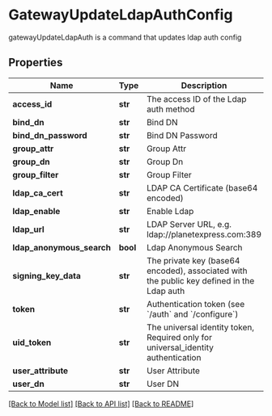 # GatewayUpdateLdapAuthConfig

gatewayUpdateLdapAuth is a command that updates ldap auth config
## Properties
Name | Type | Description | Notes
------------ | ------------- | ------------- | -------------
**access_id** | **str** | The access ID of the Ldap auth method | [optional] 
**bind_dn** | **str** | Bind DN | [optional] 
**bind_dn_password** | **str** | Bind DN Password | [optional] 
**group_attr** | **str** | Group Attr | [optional] 
**group_dn** | **str** | Group Dn | [optional] 
**group_filter** | **str** | Group Filter | [optional] 
**ldap_ca_cert** | **str** | LDAP CA Certificate (base64 encoded) | [optional] 
**ldap_enable** | **str** | Enable Ldap | [optional] 
**ldap_url** | **str** | LDAP Server URL, e.g. ldap://planetexpress.com:389 | [optional] 
**ldap_anonymous_search** | **bool** | Ldap Anonymous Search | [optional] 
**signing_key_data** | **str** | The private key (base64 encoded), associated with the public key defined in the Ldap auth | [optional] 
**token** | **str** | Authentication token (see &#x60;/auth&#x60; and &#x60;/configure&#x60;) | [optional] 
**uid_token** | **str** | The universal identity token, Required only for universal_identity authentication | [optional] 
**user_attribute** | **str** | User Attribute | [optional] 
**user_dn** | **str** | User DN | [optional] 

[[Back to Model list]](../README.md#documentation-for-models) [[Back to API list]](../README.md#documentation-for-api-endpoints) [[Back to README]](../README.md)


